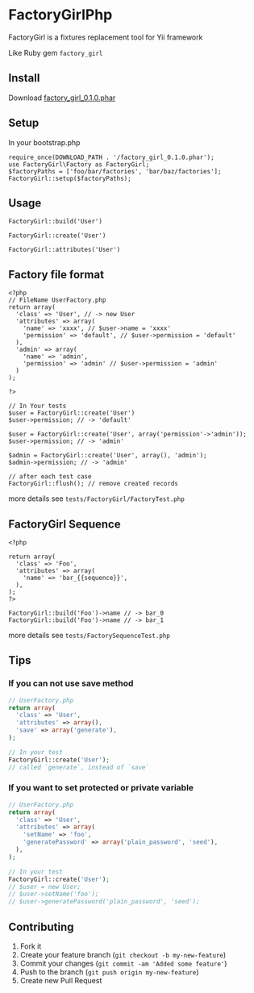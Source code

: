# FactoryGirlPhp

FactoryGirl is a fixtures replacement tool for Yii framework

Like Ruby gem `factory_girl`

## Install

Download [factory_girl_0.1.0.phar](https://github.com/kengos/FactoryGirl/raw/master/releases/factory_girl_0.1.0.phar)

## Setup

In your bootstrap.php

```
require_once(DOWNLOAD_PATH . '/factory_girl_0.1.0.phar');
use FactoryGirl\Factory as FactoryGirl;
$factoryPaths = ['foo/bar/factories', 'bar/baz/factories'];
FactoryGirl::setup($factoryPaths);
```

## Usage

```
FactoryGirl::build('User')

FactoryGirl::create('User')

FactoryGirl::attributes('User')
```

## Factory file format

```
<?php
// FileName UserFactory.php
return array(
  'class' => 'User', // -> new User
  'attributes' => array(
    'name' => 'xxxx', // $user->name = 'xxxx'
    'permission' => 'default', // $user->permission = 'default'
  ),
  'admin' => array(
    'name' => 'admin',
    'permission' => 'admin' // $user->permission = 'admin'
  )
);

?>

// In Your tests
$user = FactoryGirl::create('User')
$user->permission; // -> 'default'

$user = FactoryGirl::create('User', array('permission'->'admin'));
$user->permission; // -> 'admin'

$admin = FactoryGirl::create('User', array(), 'admin');
$admin->permission; // -> 'admin'

// after each test case
FactoryGirl::flush(); // remove created records
```

more details see `tests/FactoryGirl/FactoryTest.php`

## FactoryGirl Sequence

```
<?php

return array(
  'class' => 'Foo',
  'attributes' => array(
    'name' => 'bar_{{sequence}}',
  ),
);
?>
```

```
FactoryGirl::build('Foo')->name // -> bar_0
FactoryGirl::build('Foo')->name // -> bar_1
```

more details see `tests/FactorySequenceTest.php`

## Tips

### If you can not use save method

```php
// UserFactory.php
return array(
  'class' => 'User',
  'attributes' => array(),
  'save' => array('generate'),
);

// In your test
FactoryGirl::create('User');
// called `generate`, instead of `save`
```

### If you want to set protected or private variable

```php
// UserFactory.php
return array(
  'class' => 'User',
  'attributes' => array(
    'setName' => 'foo',
    'generatePassword' => array('plain_password', 'seed'), 
  ),
);

// In your test
FactoryGirl::create('User');
// $user = new User;
// $user->setName('foo');
// $user->generatePassword('plain_password', 'seed');
```

## Contributing

1. Fork it
2. Create your feature branch (`git checkout -b my-new-feature`)
3. Commit your changes (`git commit -am 'Added some feature'`)
4. Push to the branch (`git push origin my-new-feature`)
5. Create new Pull Request
